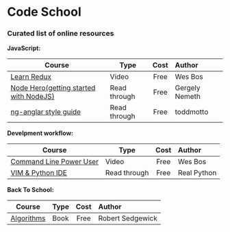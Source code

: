 # Code School
### Curated list of online resources 



**JavaScript:**

| Course                                                          | Type      | Cost          | Author        |
| --------------------------------------------------------------- |-----------|:-------------:|:--------------|
| [Learn Redux](https://learnredux.com/)                          | Video     | Free          | Wes Bos       |
| [Node Hero(getting started with NodeJS)](https://blog.risingstack.com/node-hero-tutorial-getting-started-with-node-js/)| Read through     | Free          | Gergely Nemeth      | 
| [ng-anglar style guide](https://github.com/toddmotto/angularjs-styleguide)| Read through | Free | toddmotto




**Develpment workflow:**

| Course                                                          | Type      | Cost          | Author        |
| --------------------------------------------------------------- |-----------|:-------------:|:--------------|
| [Command Line Power User](https://commandlinepoweruser.com/)    | Video     | Free          | Wes Bos       |
| [VIM & Python IDE](https://realpython.com/blog/python/vim-and-python-a-match-made-in-heaven/)    | Read through     | Free          | Real Python       |


**Back To School:**

| Course                                                          | Type      | Cost          | Author        |
| --------------------------------------------------------------- |-----------|:-------------:|:--------------|
| [Algorithms](https://github.com/haseebr/competitive-programming/blob/master/Materials/Algorithhms%204th%20Edition%20by%20Robert%20Sedgewick%2C%20Kevin%20Wayne.pdf)    | Book     | Free          | Robert Sedgewick       |
